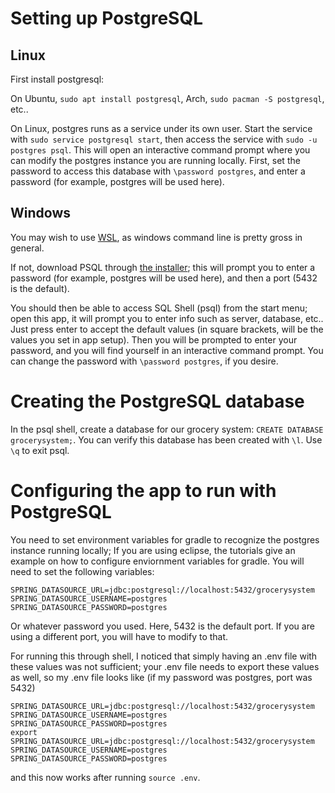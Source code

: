 # Setting up PostgreSQL

## Linux

First install postgresql:

On Ubuntu, ```sudo apt install postgresql```, Arch, ```sudo pacman -S postgresql```, etc..

On Linux, postgres runs as a service under its own user. Start the service with ```sudo service postgresql start```, then access the service with ```sudo -u postgres psql```. This will open an interactive command prompt where you can modify the postgres instance you are running locally. First, set the password to access this database with ```\password postgres```, and enter a password (for example, postgres will be used here).

## Windows

You may wish to use [WSL](https://docs.microsoft.com/en-us/windows/wsl/install), as windows command line is pretty gross in general.

If not, download PSQL through [the installer](https://www.enterprisedb.com/downloads/postgres-postgresql-downloads); this will prompt you to enter a password (for example, postgres will be used here), and then a port (5432 is the default).

You should then be able to access SQL Shell (psql) from the start menu; open this app, it will prompt you to enter info such as server, database, etc.. Just press enter to accept the default values (in square brackets, will be the values you set in app setup). Then you will be prompted to enter your password, and you will find yourself in an interactive command prompt. You can change the password with ```\password postgres```, if you desire.

# Creating the PostgreSQL database

In the psql shell, create a database for our grocery system: ```CREATE DATABASE grocerysystem;```. You can verify this database has been created with ```\l```. Use ```\q``` to exit psql.

# Configuring the app to run with PostgreSQL

You need to set environment variables for gradle to recognize the postgres instance running locally; If you are using eclipse, the tutorials give an example on how to configure enviornment variables for gradle. You will need to set the following variables:

```
SPRING_DATASOURCE_URL=jdbc:postgresql://localhost:5432/grocerysystem
SPRING_DATASOURCE_USERNAME=postgres
SPRING_DATASOURCE_PASSWORD=postgres
```

Or whatever password you used. Here, 5432 is the default port. If you are using a different port, you will have to modify to that.

For running this through shell, I noticed that simply having an .env file with these values was not sufficient; your .env file needs to export these values as well, so my .env file looks like (if my password was postgres, port was 5432)

```
SPRING_DATASOURCE_URL=jdbc:postgresql://localhost:5432/grocerysystem
SPRING_DATASOURCE_USERNAME=postgres
SPRING_DATASOURCE_PASSWORD=postgres
export SPRING_DATASOURCE_URL=jdbc:postgresql://localhost:5432/grocerysystem SPRING_DATASOURCE_USERNAME=postgres SPRING_DATASOURCE_PASSWORD=postgres
```

and this now works after running ```source .env```.